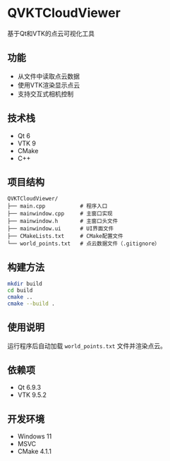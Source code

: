 # QVKTCloudViewer

基于Qt和VTK的点云可视化工具

## 功能

- 从文件中读取点云数据
- 使用VTK渲染显示点云
- 支持交互式相机控制

## 技术栈
- Qt 6
- VTK 9
- CMake
- C++

## 项目结构

```
QVKTCloudViewer/
├── main.cpp           # 程序入口
├── mainwindow.cpp     # 主窗口实现
├── mainwindow.h       # 主窗口头文件
├── mainwindow.ui      # UI界面文件
├── CMakeLists.txt     # CMake配置文件
└── world_points.txt   # 点云数据文件（.gitignore）
```

## 构建方法

```bash
mkdir build
cd build
cmake ..
cmake --build .
```

## 使用说明

运行程序后自动加载 `world_points.txt` 文件并渲染点云。

## 依赖项

- Qt 6.9.3
- VTK 9.5.2

## 开发环境

- Windows 11
- MSVC
- CMake 4.1.1

